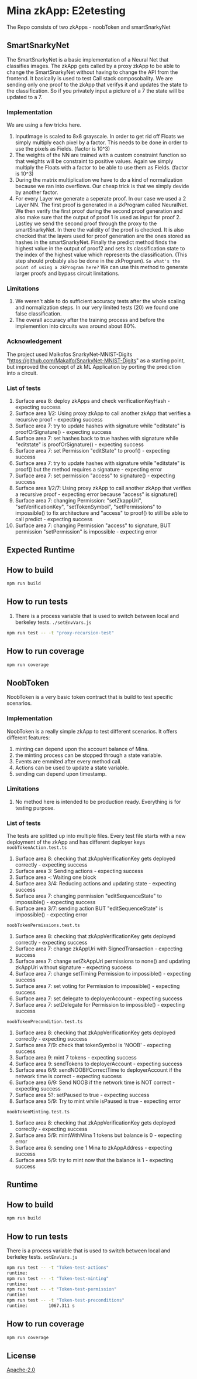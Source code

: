 # Mina zkApp: E2etesting

The Repo consists of two zkApps - noobToken and smartSnarkyNet

## SmartSnarkyNet

The SmartSnarkyNet is a basic implementation of a Neural Net that classifies images.
The zkApp gets called by a proxy zkApp to be able to change the SmartSnarkyNet without having to change the API from the frontend. It basically is used to test Call stack composobality. We are sending only one proof to the zkApp that verifys it and updates the state to the classification.
So if you privately input a picture of a 7 the state will be updated to a 7.

### Implementation

We are using a few tricks here.

1. InputImage is scaled to 8x8 grayscale. In order to get rid off Floats we simply multiply each pixel by a factor. This needs to be done in order to use the pixels as Fields. (factor is 10^3)
2. The weights of the NN are trained with a custom constraint function so that weights will be constraint to positive values. Again we simply multiply the Floats with a factor to be able to use them as Fields. (factor is 10^3)
3. During the matrix multiplication we have to do a kind of normalization because we ran into overflows. Our cheap trick is that we simply devide by another factor.
4. For every Layer we generate a seperate proof. In our case we used a 2 Layer NN. The first proof is generated in a zkProgram called NeuralNet. We then verify the first proof during the second proof generation and also make sure that the output of proof 1 is used as input for proof 2. Lastley we send the second proof through the proxy to the smartSnarkyNet. In there the validity of the proof is checked. It is also checked that the layers used for proof generation are the ones stored as hashes in the smartSnarkyNet. Finally the predict method finds the highest value in the output of proof2 and sets its classification state to the index of the highest value which represents the classification. (This step should probably also be done in the zkProgram).
   `So what's the point of using a zkProgram here?`
   We can use this method to generate larger proofs and bypass circuit limitations.

### Limitations

1. We weren't able to do sufficient accuracy tests after the whole scaling and normalization steps. In our very limited tests (20) we found one false classification.
2. The overall accuracy after the training process and before the implemention into circuits was around about 80%.

### Acknowledgement

The project used Malkofos SnarkyNet-MNIST-Digits
"https://github.com/Makalfo/SnarkyNet-MNIST-Digits"
as a starting point, but improved the concept of zk ML Application by
porting the prediction into a circuit.

### List of tests

1. Surface area 8: deploy zkApps and check verificationKeyHash - expecting success
2. Surface area 1/2: Using proxy zkApp to call another zkApp that verifies a recursive proof - expecting success
3. Surface area 7: try to update hashes with signature while "editstate" is proofOrSignature() - expecting success
4. Surface area 7: set hashes back to true hashes with signature while "editstate" is proofOrSignature() - expecting success
5. Surface area 7: set Permission "editState" to proof() - expecting success
6. Surface area 7: try to update hashes with signature while "editstate" is proof() but the method requires a signature - expecting error
7. Surface area 7: set permission "access" to signature() - expecting success
8. Surface area 1/2/7: Using proxy zkApp to call another zkApp that verifies a recursive proof - expecting error because "access" is signature()
9. Surface area 7: changing Permission: "setZkappUri", "setVerificationKey", "setTokenSymbol", "setPermissions" to impossible() to fix architecture and "access" to proof() to still be able to call predict - expecting success
10. Surface area 7: changing Permission "access" to signature, BUT permission "setPermission" is impossible - expecting error

## Expected Runtime

## How to build

```sh
npm run build
```

## How to run tests

1. There is a process variable that is used to switch between local and berkeley tests.
   `./setEnvVars.js`

```sh
npm run test -- -t "proxy-recursion-test"

```

## How to run coverage

```sh
npm run coverage
```

## NoobToken

NoobToken is a very basic token contract that is build to test specific scenarios.

### Implementation

NoobToken is a really simple zkApp to test different scenarios. It offers different features:

1. minting can depend upon the account balance of Mina.
2. the minting process can be stopped through a state variable.
3. Events are emmited after every method call.
4. Actions can be used to update a state variable.
5. sending can depend upon timestamp.

### Limitations

1. No method here is intended to be production ready. Everything is for testing purpose.

### List of tests

The tests are splitted up into multiple files. Every test file starts with a new deployment of the zkApp and has different deployer keys
`noobTokenAction.test.ts`

1. Surface area 8: checking that zkAppVerificationKey gets deployed correctly - expecting success
2. Surface area 3: Sending actions - expecting success
3. Surface area -: Waiting one block
4. Surface area 3/4: Reducing actions and updating state - expecting success
5. Surface area 7: changing permission "editSequenceState" to impossible() - expecting success
6. Surface area 3/7: sending action BUT "editSequenceState" is impossible() - expecting error

`noobTokenPermissions.test.ts`

1. Surface area 8: checking that zkAppVerificationKey gets deployed correctly - expecting success
2. Surface area 7: change zkAppUri with SignedTransaction - expecting success
3. Surface area 7: change setZkAppUri permissions to none() and updating zkAppUri without signature - expecting success
4. Surface area 7: change setTiming Permission to impossible() - expecting success
5. Surface area 7: set voting for Permission to impossible() - expecting success
6. Surface area 7: set delegate to deployerAccount - expecting success
7. Surface area 7: setDelegate for Permission to impossible() - expecting success

`noobTokenPrecondition.test.ts`

1. Surface area 8: checking that zkAppVerificationKey gets deployed correctly - expecting success
2. Surface area 7/9: check that tokenSymbol is 'NOOB' - expecting success
3. Surface area 9: mint 7 tokens - expecting success
4. Surface area 9: sendTokens to deployerAccount - expecting success
5. Surface area 6/9: sendNOOBIfCorrectTime to deployerAccount if the network time is correct - expecting success
6. Surface area 6/9: Send NOOB if the network time is NOT correct - expecting success
7. Surface area 5?: setPaused to true - expecting success
8. Surface area 5/9: Try to mint while isPaused is true - expecting error

`noobTokenMinting.test.ts`

1. Surface area 8: checking that zkAppVerificationKey gets deployed correctly - expecting success
2. Surface area 5/9: mintWithMina 1 tokens but balance is 0 - expecting error
3. Surface area 6: sending one 1 Mina to zkAppAddress - expecting success
4. Surface area 5/9: try to mint now that the balance is 1 - expecting success

## Runtime

## How to build

```sh
npm run build
```

## How to run tests

There is a process variable that is used to switch between local and berkeley tests.
`setEnvVars.js`

```sh
npm run test -- -t "Token-test-actions"
runtime:
npm run test -- -t "Token-test-minting"
runtime:
npm run test -- -t "Token-test-permission"
runtime:
npm run test -- -t "Token-test-preconditions"
runtime:        1067.311 s
```

## How to run coverage

```sh
npm run coverage
```

## License

[Apache-2.0](LICENSE)
